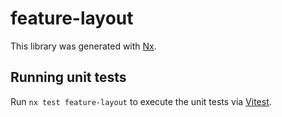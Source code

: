 # feature-layout

This library was generated with [Nx](https://nx.dev).

## Running unit tests

Run `nx test feature-layout` to execute the unit tests via [Vitest](https://vitest.dev/).

